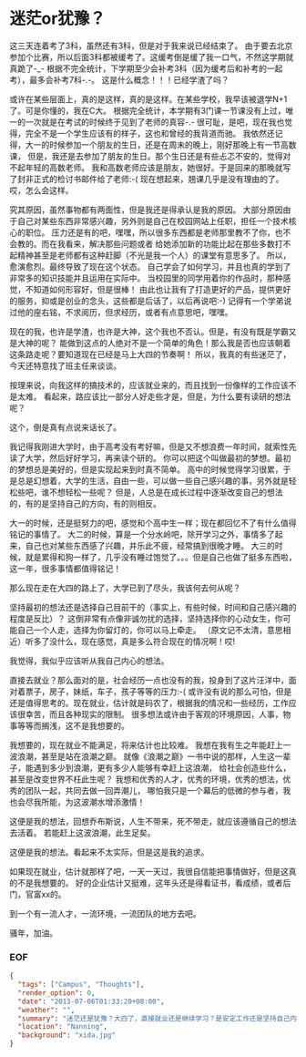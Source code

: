 迷茫or犹豫？
===========

这三天连着考了3科，虽然还有3科，但是对于我来说已经结束了。
由于要去北京参加个比赛，所以后面3科都被缓考了。这缓考倒是缓了我一口气，不然这学期就真跪了-_-
根据不完全统计，下学期至少会补考3科（因为缓考后和补考的一起考），最多会补考7科-.-。
这是什么概念！！！已经学渣了吗？

或许在某些层面上，真的是这样，真的是这样。在某些学校，我早该被退学N+1了。可是你懂的，我在C大。
根据完全统计，本学期有3门课一节课没有上过，唯一的一次就是在考试的时候终于见到了老师的真容-.-
很可耻，是吧，现在我也觉得，完全不是一个学生应该有的样子，这也和曾经的我背道而驰。
我依然还记得，大一的时候参加一个朋友的生日，还是在周末的晚上，刚好那晚上有一节高数课，
但是，我还是去参加了朋友的生日。那个生日还是有些忐忑不安的，觉得对不起年轻的高数老师。
我和高数老师应该是朋友，她很好。于是回来的那晚就写了封非正式的检讨书邮件给了老师:-(
现在想起来，翘课几乎是没有理由的了。哎，怎么会这样。

究其原因，虽然事物都有两面性，但是我还是得承认是我的原因。
大部分原因由于自己对某些东西非常感兴趣，另外则是自己在校园网站上任职，担任一个技术核心的职位。
压力还是有的吧，嘿嘿，所以很多东西都是老师那里教不了你，也不会教的。而在我看来，解决那些问题或者
给她添加新的功能比起在那些多数打不起精神甚至是老师都有这种赶脚（不光是我一个人）的课堂有意思多了。
所以，愈演愈烈。最终导致了现在这个状态。
自己学会了如何学习，并且也真的学到了非常多的知识技能并且运用在实际中。
当校园里的同学用着你的作品时，那种感觉，不知道如何形容好，但是很棒！
由此也让我有了打造更好的产品，提供更好的服务，抑或是创业的念头，这些都是后话了，以后再说吧:-)
记得有一个学弟说过他的座右铭，不求阅历，但求经历，或者有点意思吧，嘿嘿。

现在的我，也许是学渣，也许是大神，这个我也不否认。但是，有没有既是学霸又是大神的呢？
能做到这点的人绝对不是一个简单的角色！那么我是否也应该朝着这条路走呢？要知道现在已经是马上大四的节奏啊！
所以，我真的有些迷茫了，今天还特意找了班主任来谈谈。

按理来说，向我这样的搞技术的，应该就业来的，而且找到一份像样的工作应该不是太难。
看起来，路应该比一部分人好走些才是，但是，为什么要有读研的想法呢？

这个，倒是真有点说来话长了。

我记得我刚进大学时，由于高考没有考好嘛，但是又不想浪费一年时间，就索性先读了大学，然后好好学习，再来读个研的。
你可以把这个叫做最初的梦想。最初的梦想总是美好的，但是实现起来到时真不简单。
高中的时候觉得学习很累，于是总是幻想着，大学的生活，自由一些，可以做一些自己感兴趣的事，另外就是轻松些吧，谁不想轻松一些呢？
但是，人总是在成长过程中逐渐改变自己的想法的，有的是坚持自己的方向，有的则相反。

大一的时候，还是挺努力的吧，感觉和个高中生一样；现在都回忆不了有什么值得铭记的事情了。
大二的时候，算是一个分水岭吧，除开学习之外，事情多了起来，自己也对某些东西感了兴趣，并乐此不疲，经常搞到很晚才睡。
大三的时候，就是累得和狗一样了，几乎没有睡过饱觉了。。。但是自己也做了挺多东西啦，这一年，很多事情都值得铭记！

那么现在走在大四的路上了，大学已到了尽头，我该何去何从呢？

坚持最初的想法还是选择自己目前干的（事实上，有些时候，时间和自己感兴趣的程度是反比）？
这倒非常有点像非诚勿扰的选择，坚持选择你的心动女生，你可能自己一个人走，选择为你留灯的，你可以马上牵走。
（原文记不太清，意思相近）听多了没什么，现在感觉，真是多么符合现在的情况啊！哎!

我觉得，我似乎应该听从我自己内心的想法。

直接去就业？那么面对的是，社会经历一点也没有的我，投身到了这片汪洋中，面对着票子，房子，妹纸，车子，孩子等等的压力:-(
或许没有说的那么可怕，但是还是值得思考的。现在就业，估计就是码农了，根据我的情况和一些经历，工作应该很幸苦，而且各种现实的限制。
很多想法或许由于客观的环境原因，人事，物事等等而搁浅，这不是我想要的。

我想要的，现在就业不能满足，将来估计也比较难。
我想在我有生之年能赶上一波浪潮，甚至是站在浪潮之巅。
就像《浪潮之巅》一书中说的那样，人生这一辈子，能遇到多少到浪潮，更有多少人能够有幸赶上这浪潮，
给社会创造些什么，甚至是改变世界不枉此生呢？
我想和优秀的人才，优秀的环境，优秀的想法，优秀的团队一起，共同去做一回弄潮儿，
哪怕我只是一个幕后的低微的参与者，我也会尽我所能，为这波潮水增添激情！

这便是我的想法，回想乔布斯说，人生不带来，死不带走，就应该遵循自己的想法去活着。
若能赶上这波浪潮，此生足矣。

这便是我的想法。看起来不太实际，但是这是我的追求。

如果现在就业，估计就那样了吧，一天一天过，我很自信能把事情做好，但是这真的不是我想要的。
好的企业估计又挺难，这年头还是得看证书，看成绩，或者后门，官富xx的。

到一个有一流人才，一流环境，一流团队的地方去吧。

骚年，加油。

### EOF
```json
{
  "tags": ["Campus", "Thoughts"],
  "render_option": 0,
  "date": "2013-07-06T01:33:20+08:00",
  "weather": "",
  "summary": "迷茫还是犹豫？大四了，直接就业还是继续学习？是安定工作还是坚持自己内心的想法？",
  "location": "Nanning",
  "background": "xida.jpg"
}
```
